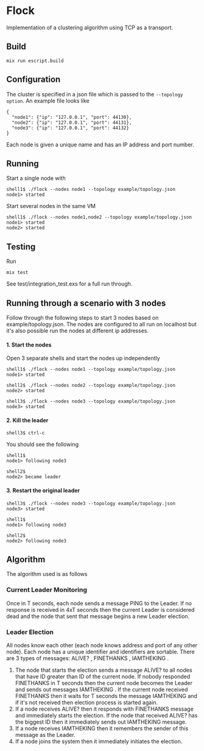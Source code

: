 # Flock

Implementation of a clustering algorithm using TCP as a transport.

## Build

```
mix run escript.build
```

## Configuration
The cluster is specified in a json file which is passed to the `--topology option`. An example file looks like

```
{
  "node1": {"ip": "127.0.0.1", "port": 44130},
  "node2": {"ip": "127.0.0.1", "port": 44131},
  "node3": {"ip": "127.0.0.1", "port": 44132}
}

```
Each node is given a unique name and has an IP address and port number.

## Running
Start a single node with
```
shell1$ ./flock --nodes node1 --topology example/topology.json
node1> started
```

Start several nodes in the same VM
```
shell1$ ./flock --nodes node1,node2 --topology example/topology.json
node1> started
node2> started
```


## Testing

Run

```
mix test
```

See test/integration_test.exs for a full run through.


## Running through a scenario with 3 nodes

Follow through the following steps to start 3 nodes based on example/topology.json. The nodes are configured to all run on localhost but it's also possible run the nodes at different ip addresses.

#### 1. Start the nodes

Open 3 separate shells and start the nodes up independently

```
shell1$ ./flock --nodes node1 --topology example/topology.json
node1> started
```
```
shell2$ ./flock --nodes node2 --topology example/topology.json
node2> started
```
```
shell3$ ./flock --nodes node3 --topology example/topology.json
node3> started
```

#### 2. Kill the leader

```
shell3$ ctrl-c
```

You should see the following
```
shell1$
node1> following node3
```
```
shell2$
node2> became leader
```

#### 3. Restart the original leader


```
shell3$ ./flock --nodes node3 --topology example/topology.json
node3> started
```
```
shell1$
node1> following node3
```
```
shell2$
node2> following node3
```

## Algorithm

The algorithm used is as follows

### Current Leader Monitoring
Once in T seconds, each node sends a message PING to the Leader. If no response is received in 4xT seconds then the current Leader is considered dead and the node that sent that message begins a new Leader election.

### Leader Election
All nodes know each other (each node knows address and port of any other node). Each node has a unique identifier and identifiers are sortable. There are 3 types of messages: ALIVE? , FINETHANKS , IAMTHEKING .

1. The node that starts the election sends a message ALIVE? to all nodes that have ID greater than ID of the current node.
If nobody responded FINETHANKS in T seconds then the current node becomes the Leader and sends out messages IAMTHEKING .
If the current node received FINETHANKS then it waits for T seconds the message IAMTHEKING and if it's not received then election process is started again.
2. If a node receives ALIVE? then it responds with FINETHANKS message and immediately starts the election.
If the node that received ALIVE? has the biggest ID
then it immediately sends out IAMTHEKING message.
3. If a node receives IAMTHEKING then it remembers the sender of
this message as the Leader.
4. If a node joins the system then it immediately initiates the
election.
